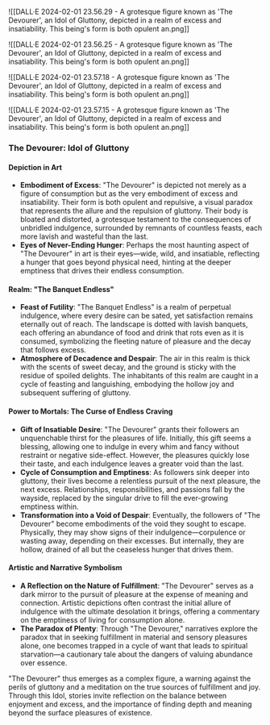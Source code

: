 ![[DALL·E 2024-02-01 23.56.29 - A grotesque figure known as 'The Devourer', an Idol of Gluttony, depicted in a realm of excess and insatiability. This being's form is both opulent an.png]]

![[DALL·E 2024-02-01 23.56.25 - A grotesque figure known as 'The Devourer', an Idol of Gluttony, depicted in a realm of excess and insatiability. This being's form is both opulent an.png]]

![[DALL·E 2024-02-01 23.57.18 - A grotesque figure known as 'The Devourer', an Idol of Gluttony, depicted in a realm of excess and insatiability. This being's form is both opulent an.png]]

![[DALL·E 2024-02-01 23.57.15 - A grotesque figure known as 'The Devourer', an Idol of Gluttony, depicted in a realm of excess and insatiability. This being's form is both opulent an.png]]

### The Devourer: Idol of Gluttony

#### Depiction in Art
- **Embodiment of Excess**: "The Devourer" is depicted not merely as a figure of consumption but as the very embodiment of excess and insatiability. Their form is both opulent and repulsive, a visual paradox that represents the allure and the repulsion of gluttony. Their body is bloated and distorted, a grotesque testament to the consequences of unbridled indulgence, surrounded by remnants of countless feasts, each more lavish and wasteful than the last.
- **Eyes of Never-Ending Hunger**: Perhaps the most haunting aspect of "The Devourer" in art is their eyes—wide, wild, and insatiable, reflecting a hunger that goes beyond physical need, hinting at the deeper emptiness that drives their endless consumption.

#### Realm: "The Banquet Endless"
- **Feast of Futility**: "The Banquet Endless" is a realm of perpetual indulgence, where every desire can be sated, yet satisfaction remains eternally out of reach. The landscape is dotted with lavish banquets, each offering an abundance of food and drink that rots even as it is consumed, symbolizing the fleeting nature of pleasure and the decay that follows excess.
- **Atmosphere of Decadence and Despair**: The air in this realm is thick with the scents of sweet decay, and the ground is sticky with the residue of spoiled delights. The inhabitants of this realm are caught in a cycle of feasting and languishing, embodying the hollow joy and subsequent suffering of gluttony.

#### Power to Mortals: The Curse of Endless Craving
- **Gift of Insatiable Desire**: "The Devourer" grants their followers an unquenchable thirst for the pleasures of life. Initially, this gift seems a blessing, allowing one to indulge in every whim and fancy without restraint or negative side-effect. However, the pleasures quickly lose their taste, and each indulgence leaves a greater void than the last.
- **Cycle of Consumption and Emptiness**: As followers sink deeper into gluttony, their lives become a relentless pursuit of the next pleasure, the next excess. Relationships, responsibilities, and passions fall by the wayside, replaced by the singular drive to fill the ever-growing emptiness within.
- **Transformation into a Void of Despair**: Eventually, the followers of "The Devourer" become embodiments of the void they sought to escape. Physically, they may show signs of their indulgence—corpulence or wasting away, depending on their excesses. But internally, they are hollow, drained of all but the ceaseless hunger that drives them.

#### Artistic and Narrative Symbolism
- **A Reflection on the Nature of Fulfillment**: "The Devourer" serves as a dark mirror to the pursuit of pleasure at the expense of meaning and connection. Artistic depictions often contrast the initial allure of indulgence with the ultimate desolation it brings, offering a commentary on the emptiness of living for consumption alone.
- **The Paradox of Plenty**: Through "The Devourer," narratives explore the paradox that in seeking fulfillment in material and sensory pleasures alone, one becomes trapped in a cycle of want that leads to spiritual starvation—a cautionary tale about the dangers of valuing abundance over essence.

"The Devourer" thus emerges as a complex figure, a warning against the perils of gluttony and a meditation on the true sources of fulfillment and joy. Through this Idol, stories invite reflection on the balance between enjoyment and excess, and the importance of finding depth and meaning beyond the surface pleasures of existence.